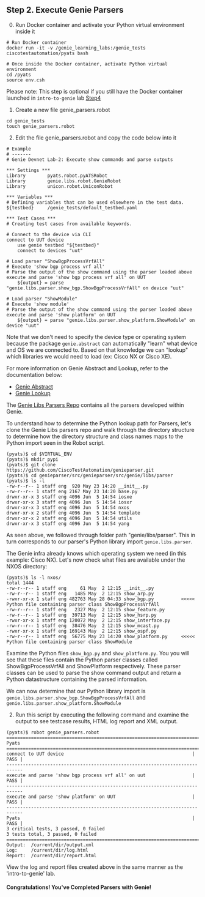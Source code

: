 ## Step 2. Execute Genie Parsers


0. Run Docker container and activate your Python virtual environment inside it

```
# Run Docker container
docker run -it -v /genie_learning_labs:/genie_tests ciscotestautomation/pyats bash

# Once inside the Docker container, activate Python virtual environment
cd /pyats
source env.csh
```

Please note: This step is optional if you still have the Docker container launched in `intro-to-genie` lab [Step4]()


1. Create a new file genie_parsers.robot

```
cd genie_tests
touch genie_parsers.robot
```


2. Edit the file genie_parsers.robot and copy the code below into it

```
# Example
# -------
# Genie Devnet Lab-2: Execute show commands and parse outputs

*** Settings ***
Library        pyats.robot.pyATSRobot
Library        genie.libs.robot.GenieRobot
Library        unicon.robot.UniconRobot

*** Variables ***
# Defining variables that can be used elsewhere in the test data.
${testbed}     /genie_tests/default_testbed.yaml

*** Test Cases ***
# Creating test cases from available keywords.

# Connect to the device via CLI
connect to UUT device
    use genie testbed "${testbed}"
    connect to devices "uut"

# Load parser "ShowBgpProcessVrfAll"
# Execute 'show bgp process vrf all'
# Parse the output of the show command using the parser loaded above
execute and parse 'show bgp process vrf all' on UUT
    ${output} = parse "genie.libs.parser.show_bgp.ShowBgpProcessVrfAll" on device "uut"

# Load parser "ShowModule"
# Execute 'show module'
# Parse the output of the show command using the parser loaded above
execute and parse 'show platform' on UUT
    ${output} = parse "genie.libs.parser.show_platform.ShowModule" on device "uut"
```

Note that we don't need to specify the device type or operating system because the package `genie.abstract` can automatically "learn" what device and OS we are connected to. Based on that knowledge we can "lookup" which libraries we would need to load (ex: Cisco NX or Cisco XE).

For more information on Genie Abstract and Lookup, refer to the documentation below:
- [Genie Abstract](https://pubhub.devnetcloud.com/media/pyats-packages/docs/abstract/introduction.html)
- [Genie Lookup](https://pubhub.devnetcloud.com/media/pyats-packages/docs/abstract/lookup_class.html)

The [Genie Libs Parsers Repo](https://github.com/CiscoTestAutomation/genieparser) contains all the parsers developed within Genie. 


To understand how to determine the Python lookup path for Parsers, let's clone the Genie Libs parsers repo and walk through the directory structure to determine how the directory structure and class names maps to the Python import seen in the Robot script.

```
(pyats)$ cd $VIRTUAL_ENV
(pyats)$ mkdir pypi
(pyats)$ git clone https://github.com/CiscoTestAutomation/genieparser.git
(pyats)$ cd genieparser/src/genieparser/src/genie/libs/parser
(pyats)$ ls -l
-rw-r--r-- 1 staff eng  920 May 23 14:20 __init__.py
-rw-r--r-- 1 staff eng 2167 May 23 14:20 base.py
drwxr-xr-x 3 staff eng 4096 Jun  5 14:54 iosxe
drwxr-xr-x 3 staff eng 4096 Jun  5 14:54 iosxr
drwxr-xr-x 3 staff eng 4096 Jun  5 14:54 nxos
drwxr-xr-x 2 staff eng 4096 Jun  5 14:54 template
drwxr-xr-x 2 staff eng 4096 Jun  5 14:54 utils
drwxr-xr-x 3 staff eng 4096 Jun  5 14:54 yang
```

As seen above, we followed through folder path "genie/libs/parser". This in turn corresponds to our parser's Python library import `genie.libs.parser`.

The Genie infra already knows which operating system we need (in this example: Cisco NX). Let's now check what files are available under the NXOS directory:

```
(pyats)$ ls -l nxos/
total 1444
-rw-r--r-- 1 staff eng     61 May  2 12:15 __init__.py
-rw-r--r-- 1 staff eng   1485 May  2 12:15 show_arp.py
-rwxr-xr-x 1 staff eng 482763 May 28 04:33 show_bgp.py          <<<<< Python file containing parser class ShowBgpProcessVrfAll
-rw-r--r-- 1 staff eng   2327 May  2 12:15 show_feature.py
-rw-r--r-- 1 staff eng  39713 May  2 12:15 show_hsrp.py
-rwxr-xr-x 1 staff eng 120072 May  2 12:15 show_interface.py
-rw-r--r-- 1 staff eng  38476 May  2 12:15 show_mcast.py
-rwxr-xr-x 1 staff eng 169143 May  2 12:15 show_ospf.py
-rw-r--r-- 1 staff eng  56775 May 23 14:20 show_platform.py     <<<<< Python file containing parser class ShowModule
```

Examine the Python files `show_bgp.py` and `show_platform.py`. You you will see that these files contain the Python parser classes called ShowBgpProcessVrfAll and ShowPlatform respectively. These parser classes can be used to parse the show command output and return a Python datastructure containing the parsed information.

We can now determine that our Python library import is `genie.libs.parser.show_bgp.ShowBgpProcessVrfAll` and `genie.libs.parser.show_platform.ShowModule`


2. Run this script by executing the following command and examine the output to see testcase results, HTML log report and XML output.

```
(pyats)$ robot genie_parsers.robot
============================================================================
Pyats                                                                         
============================================================================
connect to UUT device                                               | PASS |
----------------------------------------------------------------------------
execute and parse 'show bgp process vrf all' on uut                 | PASS |
----------------------------------------------------------------------------
execute and parse 'show platform' on UUT                            | PASS |
----------------------------------------------------------------------------
Pyats                                                               | PASS |
3 critical tests, 3 passed, 0 failed
3 tests total, 3 passed, 0 failed
===========================================================================
Output:  /current/dir/output.xml
Log:     /current/dir/log.html
Report:  /current/dir/report.html
```

View the log and report files created above in the same manner as the 'intro-to-genie' lab.


#### Congratulations! You've Completed Parsers with Genie!
